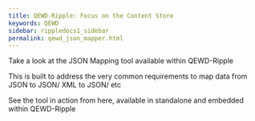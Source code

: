 ```yaml
---
title: QEWD-Ripple: Focus on the Content Store
keywords: QEWD
sidebar: rippledocs1_sidebar
permalink: qewd_json_mapper.html
---
```





Take a look at the JSON Mapping tool available within QEWD-Ripple

This is built to address the very common requirements to map data from JSON to JSON/ XML to JSON/ etc

See the tool in action from here, available in standalone and embedded within QEWD-Ripple

